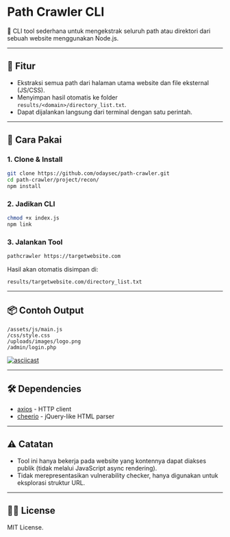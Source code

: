# Path Crawler CLI
📁 CLI tool sederhana untuk mengekstrak seluruh path atau direktori dari sebuah website menggunakan Node.js.

---

## 🔧 Fitur

- Ekstraksi semua path dari halaman utama website dan file eksternal (JS/CSS).
- Menyimpan hasil otomatis ke folder `results/<domain>/directory_list.txt`.
- Dapat dijalankan langsung dari terminal dengan satu perintah.

---

## 🚀 Cara Pakai

### 1. Clone & Install
```bash
git clone https://github.com/odaysec/path-crawler.git
cd path-crawler/project/recon/
npm install
```

### 2. Jadikan CLI
```bash
chmod +x index.js
npm link
```

### 3. Jalankan Tool
```bash
pathcrawler https://targetwebsite.com
```

Hasil akan otomatis disimpan di:
```
results/targetwebsite.com/directory_list.txt
```

---

## 📦 Contoh Output

```
/assets/js/main.js
/css/style.css
/uploads/images/logo.png
/admin/login.php
```
[![asciicast](https://asciinema.org/a/716340.svg)](https://asciinema.org/a/716340)

---

## 🛠 Dependencies

- [axios](https://www.npmjs.com/package/axios) - HTTP client
- [cheerio](https://www.npmjs.com/package/cheerio) - jQuery-like HTML parser

---

## ⚠️ Catatan

- Tool ini hanya bekerja pada website yang kontennya dapat diakses publik (tidak melalui JavaScript async rendering).
- Tidak merepresentasikan vulnerability checker, hanya digunakan untuk eksplorasi struktur URL.

---

## 🧑‍💻 License
MIT License.
